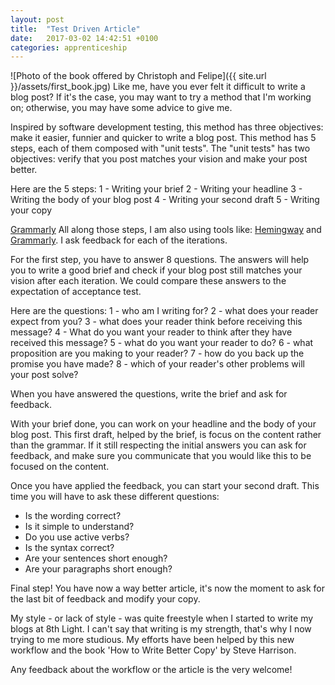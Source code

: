 ```yaml
---
layout: post
title:  "Test Driven Article"
date:   2017-03-02 14:42:51 +0100
categories: apprenticeship
---
```


![Photo of the book offered by Christoph and Felipe]({{ site.url }}/assets/first_book.jpg)
Like me, have you ever felt it difficult to write a blog post?
If it's the case, you may want to try a method that I'm working on;
otherwise, you may have some advice to give me.

Inspired by software development testing, this method has three objectives:
make it easier, funnier and quicker to write a blog post. This method has 5
steps, each of them composed with "unit tests". The "unit tests" has two
objectives: verify that you post matches your vision and make your post better.

Here are the 5 steps:
1 - Writing your brief
2 - Writing your headline
3 - Writing the body of your blog post
4 - Writing your second draft
5 - Writing your copy

[Grammarly](https://app.grammarly.com/)
All along those steps, I am also using tools like: [Hemingway](http://www.hemingwayapp.com/)
and [Grammarly](https://app.grammarly.com/). I ask feedback for each of the
iterations.

For the first step, you have to answer 8 questions. The answers will help you
to write a good brief and check if your blog post still matches your vision
after each iteration. We could compare these answers to the expectation of
acceptance test.

Here are the questions:
1 - who am I writing for?
2 - what does your reader expect from you?
3 - what does your reader think before receiving this message?
4 - What do you want your reader to think after they have received this message?
5 - what do you want your reader to do?
6 - what proposition are you making to your reader?
7 - how do you back up the promise you have made?
8 - which of your reader's other problems will your post solve?

When you have answered the questions, write the brief and ask for feedback.

With your brief done, you can work on your headline and the body of your blog post.
This first draft, helped by the brief, is focus on the content rather than the
grammar. If it still respecting the initial answers you can ask for feedback,
and make sure you communicate that you would like this to be focused on the
content.

Once you have applied the feedback, you can start your second draft. This time
you will have to ask these different questions:

- Is the wording correct?
- Is it simple to understand?
- Do you use active verbs?
- Is the syntax correct?
- Are your sentences short enough?
- Are your paragraphs short enough?

Final step! You have now a way better article, it's now the moment to ask for
the last bit of feedback and modify your copy.

My style - or lack of style - was quite freestyle when I started to write my
blogs at 8th Light. I can't say that writing is my strength, that's why I now
trying to me more studious. My efforts have been helped by this new workflow
and the book 'How to Write Better Copy' by Steve Harrison.

Any feedback about the workflow or the article is the very welcome!

